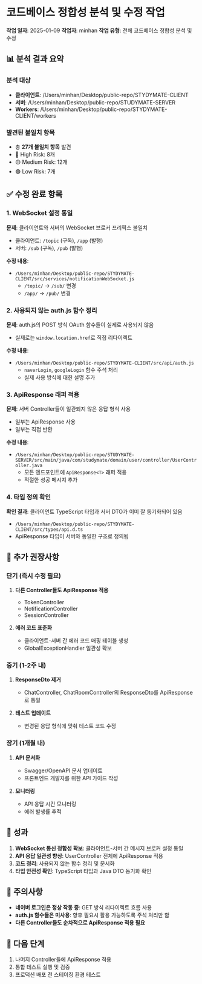 # 코드베이스 정합성 분석 및 수정 작업

**작업 일자**: 2025-01-09
**작업자**: minhan
**작업 유형**: 전체 코드베이스 정합성 분석 및 수정

## 📊 분석 결과 요약

### 분석 대상
- **클라이언트**: /Users/minhan/Desktop/public-repo/STYDYMATE-CLIENT
- **서버**: /Users/minhan/Desktop/public-repo/STUDYMATE-SERVER
- **Workers**: /Users/minhan/Desktop/public-repo/STYDYMATE-CLIENT/workers

### 발견된 불일치 항목
- 총 **27개 불일치 항목** 발견
- 🔴 High Risk: 8개
- 🟡 Medium Risk: 12개
- 🟢 Low Risk: 7개

## ✅ 수정 완료 항목

### 1. WebSocket 설정 통일
**문제**: 클라이언트와 서버의 WebSocket 브로커 프리픽스 불일치
- 클라이언트: `/topic` (구독), `/app` (발행)
- 서버: `/sub` (구독), `/pub` (발행)

**수정 내용**:
- `/Users/minhan/Desktop/public-repo/STYDYMATE-CLIENT/src/services/notificationWebSocket.js`
  - `/topic/` → `/sub/` 변경
  - `/app/` → `/pub/` 변경

### 2. 사용되지 않는 auth.js 함수 정리
**문제**: auth.js의 POST 방식 OAuth 함수들이 실제로 사용되지 않음
- 실제로는 `window.location.href`로 직접 리다이렉트

**수정 내용**:
- `/Users/minhan/Desktop/public-repo/STYDYMATE-CLIENT/src/api/auth.js`
  - `naverLogin`, `googleLogin` 함수 주석 처리
  - 실제 사용 방식에 대한 설명 추가

### 3. ApiResponse 래퍼 적용
**문제**: 서버 Controller들이 일관되지 않은 응답 형식 사용
- 일부는 ApiResponse 사용
- 일부는 직접 반환

**수정 내용**:
- `/Users/minhan/Desktop/public-repo/STUDYMATE-SERVER/src/main/java/com/studymate/domain/user/controller/UserController.java`
  - 모든 엔드포인트에 `ApiResponse<T>` 래퍼 적용
  - 적절한 성공 메시지 추가

### 4. 타입 정의 확인
**확인 결과**: 클라이언트 TypeScript 타입과 서버 DTO가 이미 잘 동기화되어 있음
- `/Users/minhan/Desktop/public-repo/STYDYMATE-CLIENT/src/types/api.d.ts`
- ApiResponse 타입이 서버와 동일한 구조로 정의됨

## 📝 추가 권장사항

### 단기 (즉시 수정 필요)
1. **다른 Controller들도 ApiResponse 적용**
   - TokenController
   - NotificationController
   - SessionController
   
2. **에러 코드 표준화**
   - 클라이언트-서버 간 에러 코드 매핑 테이블 생성
   - GlobalExceptionHandler 일관성 확보

### 중기 (1-2주 내)
1. **ResponseDto 제거**
   - ChatController, ChatRoomController의 ResponseDto를 ApiResponse로 통일
   
2. **테스트 업데이트**
   - 변경된 응답 형식에 맞춰 테스트 코드 수정

### 장기 (1개월 내)
1. **API 문서화**
   - Swagger/OpenAPI 문서 업데이트
   - 프론트엔드 개발자를 위한 API 가이드 작성

2. **모니터링**
   - API 응답 시간 모니터링
   - 에러 발생률 추적

## 🎯 성과

1. **WebSocket 통신 정합성 확보**: 클라이언트-서버 간 메시지 브로커 설정 통일
2. **API 응답 일관성 향상**: UserController 전체에 ApiResponse 적용
3. **코드 정리**: 사용되지 않는 함수 정리 및 문서화
4. **타입 안전성 확인**: TypeScript 타입과 Java DTO 동기화 확인

## 📌 주의사항

- **네이버 로그인은 정상 작동 중**: GET 방식 리다이렉트 흐름 사용
- **auth.js 함수들은 미사용**: 향후 필요시 활용 가능하도록 주석 처리만 함
- **다른 Controller들도 순차적으로 ApiResponse 적용 필요**

## 🔄 다음 단계

1. 나머지 Controller들에 ApiResponse 적용
2. 통합 테스트 실행 및 검증
3. 프로덕션 배포 전 스테이징 환경 테스트